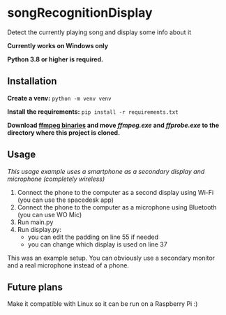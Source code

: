 # songRecognitionDisplay
Detect the currently playing song and display some info about it

**Currently works on Windows only**

**Python 3.8 or higher is required.**

## Installation
**Create a venv:** `python -m venv venv`

**Install the requirements:** `pip install -r requirements.txt`

**Download [ffmpeg binaries](https://www.gyan.dev/ffmpeg/builds/ffmpeg-release-essentials.zip) and move _ffmpeg.exe_ and _ffprobe.exe_ to the directory where this project is cloned.**

## Usage
_This usage example uses a smartphone as a secondary display and microphone (completely wireless)_

1. Connect the phone to the computer as a second display using Wi-Fi (you can use the spacedesk app)
2. Connect the phone to the computer as a microphone using Bluetooth (you can use WO Mic)
3. Run main.py
4. Run display.py:
   - you can edit the padding on line 55 if needed
   - you can change which display is used on line 37

This was an example setup. You can obviously use a secondary monitor and a real microphone instead of a phone.

## Future plans
Make it compatible with Linux so it can be run on a Raspberry Pi :)
